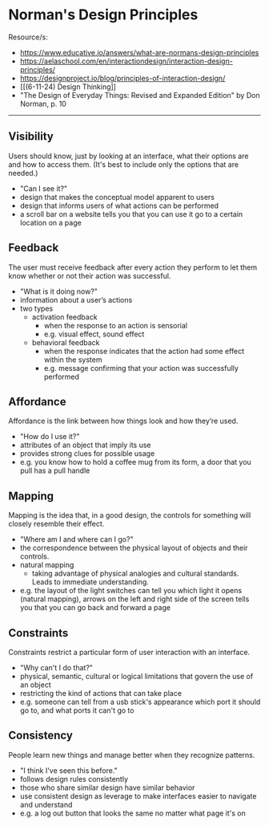 # Norman's Design Principles

Resource/s:

- <https://www.educative.io/answers/what-are-normans-design-principles>
- <https://aelaschool.com/en/interactiondesign/interaction-design-principles/>
- <https://designproject.io/blog/principles-of-interaction-design/>
- [[(6-11-24) Design Thinking]]
- "The Design of Everyday Things: Revised and Expanded Edition" by Don Norman, p. 10

---

## Visibility

Users should know, just by looking at an interface, what their options are and how to access them. (It's best to include only the options that are needed.)

- "Can I see it?"
- design that makes the conceptual model apparent to users
- design that informs users of what actions can be performed
- a scroll bar on a website tells you that you can use it go to a certain location on a page

## Feedback

The user must receive feedback after every action they perform to let them know whether or not their action was successful.

- "What is it doing now?"
- information about a user’s actions
- two types
    - activation feedback
        - when the response to an action is sensorial
        - e.g. visual effect, sound effect
    - behavioral feedback
        - when the response indicates that the action had some effect within the system
        - e.g. message confirming that your action was successfully performed

## Affordance

Affordance is the link between how things look and how they’re used.

- "How do I use it?"
- attributes of an object that imply its use
- provides strong clues for possible usage
- e.g. you know how to hold a coffee mug from its form, a door that you pull has a pull handle

## Mapping

Mapping is the idea that, in a good design, the controls for something will closely resemble their effect.

- "Where am I and where can I go?"
- the correspondence between the physical layout of objects and their controls.
- natural mapping
    - taking advantage of physical analogies and cultural standards. Leads to immediate understanding.
- e.g. the layout of the light switches can tell you which light it opens (natural mapping), arrows on the left and right side of the screen tells you that you can go back and forward a page

## Constraints

Constraints restrict a particular form of user interaction with an interface.

- "Why can't I do that?"
- physical, semantic, cultural or logical limitations that govern the use of an object
- restricting the kind of actions that can take place
- e.g. someone can tell from a usb stick's appearance which port it should go to, and what ports it can't go to

## Consistency

People learn new things and manage better when they recognize patterns.

- "I think I've seen this before."
- follows design rules consistently
- those who share similar design have similar behavior
- use consistent design as leverage to make interfaces easier to navigate and understand
- e.g. a log out button that looks the same no matter what page it's on